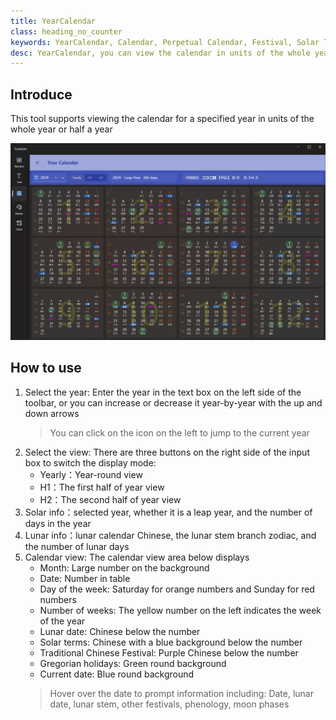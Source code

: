 ```yaml
---
title: YearCalendar
class: heading_no_counter
keywords: YearCalendar, Calendar, Perpetual Calendar, Festival, Solar Terms
desc: YearCalendar, you can view the calendar in units of the whole year or half a year
---
```


## Introduce

This tool supports viewing the calendar for a specified year in units of the whole year or half a year

![](../../assets/images/ToolsSet/TS5.png)

## How to use

1. Select the year: Enter the year in the text box on the left side of the toolbar, or you can increase or decrease it year-by-year with the up and down arrows
   > You can click on the icon on the left to jump to the current year
2. Select the view: There are three buttons on the right side of the input box to switch the display mode:
   * Yearly：Year-round view
   * H1：The first half of year view
   * H2：The second half of year view
3. Solar info：selected year, whether it is a leap year, and the number of days in the year
4. Lunar info：lunar calendar Chinese, the lunar stem branch zodiac, and the number of lunar days
5. Calendar view: The calendar view area below displays
   * Month: Large number on the background
   * Date: Number in table
   * Day of the week: Saturday for orange numbers and Sunday for red numbers
   * Number of weeks: The yellow number on the left indicates the week of the year
   * Lunar date: Chinese below the number
   * Solar terms: Chinese with a blue background below the number
   * Traditional Chinese Festival: Purple Chinese below the number
   * Gregorian holidays: Green round background
   * Current date: Blue round background
   > Hover over the date to prompt information including: Date, lunar date, lunar stem, other festivals, phenology, moon phases